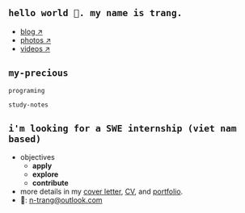 ## `hello world 👋. my name is trang.`
- [blog ↗]()
- [photos ↗]()
- [videos ↗]()

## `my-precious`

`programing`

`study-notes`

## `i'm looking for a SWE internship (viet nam based)`
- objectives
    - **apply** 
    - **explore** 
    - **contribute**
- more details in my [cover letter](), [CV](), and [portfolio]().
- 📧: <n-trang@outlook.com>



